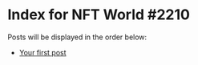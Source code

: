 # Index for NFT World #2210
Posts will be displayed in the order below:

- [Your first post](./001-first.md)


